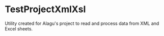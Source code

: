 # TestProjectXmlXsl
Utility created for Alagu's project to read and process data from XML and Excel sheets.
